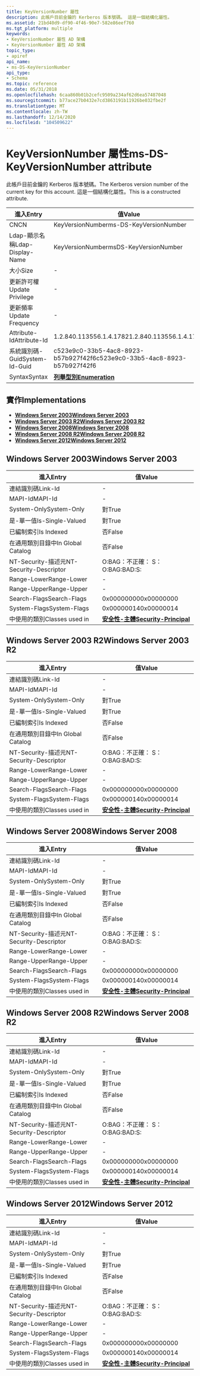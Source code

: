 ```yaml
---
title: KeyVersionNumber 屬性
description: 此帳戶目前金鑰的 Kerberos 版本號碼。 這是一個結構化屬性。
ms.assetid: 21bd40d9-df90-4f46-90e7-582e86eef760
ms.tgt_platform: multiple
keywords:
- KeyVersionNumber 屬性 AD 架構
- KeyVersionNumber 屬性 AD 架構
topic_type:
- apiref
api_name:
- ms-DS-KeyVersionNumber
api_type:
- Schema
ms.topic: reference
ms.date: 05/31/2018
ms.openlocfilehash: 6caa860b01b2cefc9509a234af62d6ea57487048
ms.sourcegitcommit: b77ace27b0432e7cd3863191b11926be032fbe2f
ms.translationtype: MT
ms.contentlocale: zh-TW
ms.lasthandoff: 12/14/2020
ms.locfileid: "104509622"
---
```

# <a name="ms-ds-keyversionnumber-attribute"></a><span data-ttu-id="90510-106">KeyVersionNumber 屬性</span><span class="sxs-lookup"><span data-stu-id="90510-106">ms-DS-KeyVersionNumber attribute</span></span>

<span data-ttu-id="90510-107">此帳戶目前金鑰的 Kerberos 版本號碼。</span><span class="sxs-lookup"><span data-stu-id="90510-107">The Kerberos version number of the current key for this account.</span></span> <span data-ttu-id="90510-108">這是一個結構化屬性。</span><span class="sxs-lookup"><span data-stu-id="90510-108">This is a constructed attribute.</span></span>



| <span data-ttu-id="90510-109">進入</span><span class="sxs-lookup"><span data-stu-id="90510-109">Entry</span></span> | <span data-ttu-id="90510-110">值</span><span class="sxs-lookup"><span data-stu-id="90510-110">Value</span></span> |
|-------------------|--------------------------------------|
| <span data-ttu-id="90510-111">CN</span><span class="sxs-lookup"><span data-stu-id="90510-111">CN</span></span>                | <span data-ttu-id="90510-112">KeyVersionNumber</span><span class="sxs-lookup"><span data-stu-id="90510-112">ms-DS-KeyVersionNumber</span></span>               |
| <span data-ttu-id="90510-113">Ldap-顯示名稱</span><span class="sxs-lookup"><span data-stu-id="90510-113">Ldap-Display-Name</span></span> | <span data-ttu-id="90510-114">KeyVersionNumber</span><span class="sxs-lookup"><span data-stu-id="90510-114">msDS-KeyVersionNumber</span></span>                |
| <span data-ttu-id="90510-115">大小</span><span class="sxs-lookup"><span data-stu-id="90510-115">Size</span></span>              | \-                                   |
| <span data-ttu-id="90510-116">更新許可權</span><span class="sxs-lookup"><span data-stu-id="90510-116">Update Privilege</span></span>  | \-                                   |
| <span data-ttu-id="90510-117">更新頻率</span><span class="sxs-lookup"><span data-stu-id="90510-117">Update Frequency</span></span>  | \-                                   |
| <span data-ttu-id="90510-118">Attribute-Id</span><span class="sxs-lookup"><span data-stu-id="90510-118">Attribute-Id</span></span>      | <span data-ttu-id="90510-119">1.2.840.113556.1.4.1782</span><span class="sxs-lookup"><span data-stu-id="90510-119">1.2.840.113556.1.4.1782</span></span>              |
| <span data-ttu-id="90510-120">系統識別碼-Guid</span><span class="sxs-lookup"><span data-stu-id="90510-120">System-Id-Guid</span></span>    | <span data-ttu-id="90510-121">c523e9c0-33b5-4ac8-8923-b57b927f42f6</span><span class="sxs-lookup"><span data-stu-id="90510-121">c523e9c0-33b5-4ac8-8923-b57b927f42f6</span></span> |
| <span data-ttu-id="90510-122">Syntax</span><span class="sxs-lookup"><span data-stu-id="90510-122">Syntax</span></span>            | [<span data-ttu-id="90510-123">**列舉型別**</span><span class="sxs-lookup"><span data-stu-id="90510-123">**Enumeration**</span></span>](s-enumeration.md) |



## <a name="implementations"></a><span data-ttu-id="90510-124">實作</span><span class="sxs-lookup"><span data-stu-id="90510-124">Implementations</span></span>

-   [<span data-ttu-id="90510-125">**Windows Server 2003**</span><span class="sxs-lookup"><span data-stu-id="90510-125">**Windows Server 2003**</span></span>](#windows-server-2003)
-   [<span data-ttu-id="90510-126">**Windows Server 2003 R2**</span><span class="sxs-lookup"><span data-stu-id="90510-126">**Windows Server 2003 R2**</span></span>](#windows-server-2003-r2)
-   [<span data-ttu-id="90510-127">**Windows Server 2008**</span><span class="sxs-lookup"><span data-stu-id="90510-127">**Windows Server 2008**</span></span>](#windows-server-2008)
-   [<span data-ttu-id="90510-128">**Windows Server 2008 R2**</span><span class="sxs-lookup"><span data-stu-id="90510-128">**Windows Server 2008 R2**</span></span>](#windows-server-2008-r2)
-   [<span data-ttu-id="90510-129">**Windows Server 2012**</span><span class="sxs-lookup"><span data-stu-id="90510-129">**Windows Server 2012**</span></span>](#windows-server-2012)

## <a name="windows-server-2003"></a><span data-ttu-id="90510-130">Windows Server 2003</span><span class="sxs-lookup"><span data-stu-id="90510-130">Windows Server 2003</span></span>



| <span data-ttu-id="90510-131">進入</span><span class="sxs-lookup"><span data-stu-id="90510-131">Entry</span></span> | <span data-ttu-id="90510-132">值</span><span class="sxs-lookup"><span data-stu-id="90510-132">Value</span></span> |
|------------------------|--------------------------------------------------------------|
| <span data-ttu-id="90510-133">連結識別碼</span><span class="sxs-lookup"><span data-stu-id="90510-133">Link-Id</span></span>                | \-                                                           |
| <span data-ttu-id="90510-134">MAPI-Id</span><span class="sxs-lookup"><span data-stu-id="90510-134">MAPI-Id</span></span>                | \-                                                           |
| <span data-ttu-id="90510-135">System-Only</span><span class="sxs-lookup"><span data-stu-id="90510-135">System-Only</span></span>            | <span data-ttu-id="90510-136">對</span><span class="sxs-lookup"><span data-stu-id="90510-136">True</span></span>                                                         |
| <span data-ttu-id="90510-137">是-單一值</span><span class="sxs-lookup"><span data-stu-id="90510-137">Is-Single-Valued</span></span>       | <span data-ttu-id="90510-138">對</span><span class="sxs-lookup"><span data-stu-id="90510-138">True</span></span>                                                         |
| <span data-ttu-id="90510-139">已編制索引</span><span class="sxs-lookup"><span data-stu-id="90510-139">Is Indexed</span></span>             | <span data-ttu-id="90510-140">否</span><span class="sxs-lookup"><span data-stu-id="90510-140">False</span></span>                                                        |
| <span data-ttu-id="90510-141">在通用類別目錄中</span><span class="sxs-lookup"><span data-stu-id="90510-141">In Global Catalog</span></span>      | <span data-ttu-id="90510-142">否</span><span class="sxs-lookup"><span data-stu-id="90510-142">False</span></span>                                                        |
| <span data-ttu-id="90510-143">NT-Security-描述元</span><span class="sxs-lookup"><span data-stu-id="90510-143">NT-Security-Descriptor</span></span> | <span data-ttu-id="90510-144">O:BAG：不正確： S：</span><span class="sxs-lookup"><span data-stu-id="90510-144">O:BAG:BAD:S:</span></span>                                                 |
| <span data-ttu-id="90510-145">Range-Lower</span><span class="sxs-lookup"><span data-stu-id="90510-145">Range-Lower</span></span>            | \-                                                           |
| <span data-ttu-id="90510-146">Range-Upper</span><span class="sxs-lookup"><span data-stu-id="90510-146">Range-Upper</span></span>            | \-                                                           |
| <span data-ttu-id="90510-147">Search-Flags</span><span class="sxs-lookup"><span data-stu-id="90510-147">Search-Flags</span></span>           | <span data-ttu-id="90510-148">0x00000000</span><span class="sxs-lookup"><span data-stu-id="90510-148">0x00000000</span></span>                                                   |
| <span data-ttu-id="90510-149">System-Flags</span><span class="sxs-lookup"><span data-stu-id="90510-149">System-Flags</span></span>           | <span data-ttu-id="90510-150">0x00000014</span><span class="sxs-lookup"><span data-stu-id="90510-150">0x00000014</span></span>                                                   |
| <span data-ttu-id="90510-151">中使用的類別</span><span class="sxs-lookup"><span data-stu-id="90510-151">Classes used in</span></span>        | [<span data-ttu-id="90510-152">**安全性-主體**</span><span class="sxs-lookup"><span data-stu-id="90510-152">**Security-Principal**</span></span>](c-securityprincipal.md)<br/> |



## <a name="windows-server-2003-r2"></a><span data-ttu-id="90510-153">Windows Server 2003 R2</span><span class="sxs-lookup"><span data-stu-id="90510-153">Windows Server 2003 R2</span></span>



| <span data-ttu-id="90510-154">進入</span><span class="sxs-lookup"><span data-stu-id="90510-154">Entry</span></span> | <span data-ttu-id="90510-155">值</span><span class="sxs-lookup"><span data-stu-id="90510-155">Value</span></span> |
|------------------------|--------------------------------------------------------------|
| <span data-ttu-id="90510-156">連結識別碼</span><span class="sxs-lookup"><span data-stu-id="90510-156">Link-Id</span></span>                | \-                                                           |
| <span data-ttu-id="90510-157">MAPI-Id</span><span class="sxs-lookup"><span data-stu-id="90510-157">MAPI-Id</span></span>                | \-                                                           |
| <span data-ttu-id="90510-158">System-Only</span><span class="sxs-lookup"><span data-stu-id="90510-158">System-Only</span></span>            | <span data-ttu-id="90510-159">對</span><span class="sxs-lookup"><span data-stu-id="90510-159">True</span></span>                                                         |
| <span data-ttu-id="90510-160">是-單一值</span><span class="sxs-lookup"><span data-stu-id="90510-160">Is-Single-Valued</span></span>       | <span data-ttu-id="90510-161">對</span><span class="sxs-lookup"><span data-stu-id="90510-161">True</span></span>                                                         |
| <span data-ttu-id="90510-162">已編制索引</span><span class="sxs-lookup"><span data-stu-id="90510-162">Is Indexed</span></span>             | <span data-ttu-id="90510-163">否</span><span class="sxs-lookup"><span data-stu-id="90510-163">False</span></span>                                                        |
| <span data-ttu-id="90510-164">在通用類別目錄中</span><span class="sxs-lookup"><span data-stu-id="90510-164">In Global Catalog</span></span>      | <span data-ttu-id="90510-165">否</span><span class="sxs-lookup"><span data-stu-id="90510-165">False</span></span>                                                        |
| <span data-ttu-id="90510-166">NT-Security-描述元</span><span class="sxs-lookup"><span data-stu-id="90510-166">NT-Security-Descriptor</span></span> | <span data-ttu-id="90510-167">O:BAG：不正確： S：</span><span class="sxs-lookup"><span data-stu-id="90510-167">O:BAG:BAD:S:</span></span>                                                 |
| <span data-ttu-id="90510-168">Range-Lower</span><span class="sxs-lookup"><span data-stu-id="90510-168">Range-Lower</span></span>            | \-                                                           |
| <span data-ttu-id="90510-169">Range-Upper</span><span class="sxs-lookup"><span data-stu-id="90510-169">Range-Upper</span></span>            | \-                                                           |
| <span data-ttu-id="90510-170">Search-Flags</span><span class="sxs-lookup"><span data-stu-id="90510-170">Search-Flags</span></span>           | <span data-ttu-id="90510-171">0x00000000</span><span class="sxs-lookup"><span data-stu-id="90510-171">0x00000000</span></span>                                                   |
| <span data-ttu-id="90510-172">System-Flags</span><span class="sxs-lookup"><span data-stu-id="90510-172">System-Flags</span></span>           | <span data-ttu-id="90510-173">0x00000014</span><span class="sxs-lookup"><span data-stu-id="90510-173">0x00000014</span></span>                                                   |
| <span data-ttu-id="90510-174">中使用的類別</span><span class="sxs-lookup"><span data-stu-id="90510-174">Classes used in</span></span>        | [<span data-ttu-id="90510-175">**安全性-主體**</span><span class="sxs-lookup"><span data-stu-id="90510-175">**Security-Principal**</span></span>](c-securityprincipal.md)<br/> |



## <a name="windows-server-2008"></a><span data-ttu-id="90510-176">Windows Server 2008</span><span class="sxs-lookup"><span data-stu-id="90510-176">Windows Server 2008</span></span>



| <span data-ttu-id="90510-177">進入</span><span class="sxs-lookup"><span data-stu-id="90510-177">Entry</span></span> | <span data-ttu-id="90510-178">值</span><span class="sxs-lookup"><span data-stu-id="90510-178">Value</span></span> |
|------------------------|--------------------------------------------------------------|
| <span data-ttu-id="90510-179">連結識別碼</span><span class="sxs-lookup"><span data-stu-id="90510-179">Link-Id</span></span>                | \-                                                           |
| <span data-ttu-id="90510-180">MAPI-Id</span><span class="sxs-lookup"><span data-stu-id="90510-180">MAPI-Id</span></span>                | \-                                                           |
| <span data-ttu-id="90510-181">System-Only</span><span class="sxs-lookup"><span data-stu-id="90510-181">System-Only</span></span>            | <span data-ttu-id="90510-182">對</span><span class="sxs-lookup"><span data-stu-id="90510-182">True</span></span>                                                         |
| <span data-ttu-id="90510-183">是-單一值</span><span class="sxs-lookup"><span data-stu-id="90510-183">Is-Single-Valued</span></span>       | <span data-ttu-id="90510-184">對</span><span class="sxs-lookup"><span data-stu-id="90510-184">True</span></span>                                                         |
| <span data-ttu-id="90510-185">已編制索引</span><span class="sxs-lookup"><span data-stu-id="90510-185">Is Indexed</span></span>             | <span data-ttu-id="90510-186">否</span><span class="sxs-lookup"><span data-stu-id="90510-186">False</span></span>                                                        |
| <span data-ttu-id="90510-187">在通用類別目錄中</span><span class="sxs-lookup"><span data-stu-id="90510-187">In Global Catalog</span></span>      | <span data-ttu-id="90510-188">否</span><span class="sxs-lookup"><span data-stu-id="90510-188">False</span></span>                                                        |
| <span data-ttu-id="90510-189">NT-Security-描述元</span><span class="sxs-lookup"><span data-stu-id="90510-189">NT-Security-Descriptor</span></span> | <span data-ttu-id="90510-190">O:BAG：不正確： S：</span><span class="sxs-lookup"><span data-stu-id="90510-190">O:BAG:BAD:S:</span></span>                                                 |
| <span data-ttu-id="90510-191">Range-Lower</span><span class="sxs-lookup"><span data-stu-id="90510-191">Range-Lower</span></span>            | \-                                                           |
| <span data-ttu-id="90510-192">Range-Upper</span><span class="sxs-lookup"><span data-stu-id="90510-192">Range-Upper</span></span>            | \-                                                           |
| <span data-ttu-id="90510-193">Search-Flags</span><span class="sxs-lookup"><span data-stu-id="90510-193">Search-Flags</span></span>           | <span data-ttu-id="90510-194">0x00000000</span><span class="sxs-lookup"><span data-stu-id="90510-194">0x00000000</span></span>                                                   |
| <span data-ttu-id="90510-195">System-Flags</span><span class="sxs-lookup"><span data-stu-id="90510-195">System-Flags</span></span>           | <span data-ttu-id="90510-196">0x00000014</span><span class="sxs-lookup"><span data-stu-id="90510-196">0x00000014</span></span>                                                   |
| <span data-ttu-id="90510-197">中使用的類別</span><span class="sxs-lookup"><span data-stu-id="90510-197">Classes used in</span></span>        | [<span data-ttu-id="90510-198">**安全性-主體**</span><span class="sxs-lookup"><span data-stu-id="90510-198">**Security-Principal**</span></span>](c-securityprincipal.md)<br/> |



## <a name="windows-server-2008-r2"></a><span data-ttu-id="90510-199">Windows Server 2008 R2</span><span class="sxs-lookup"><span data-stu-id="90510-199">Windows Server 2008 R2</span></span>



| <span data-ttu-id="90510-200">進入</span><span class="sxs-lookup"><span data-stu-id="90510-200">Entry</span></span> | <span data-ttu-id="90510-201">值</span><span class="sxs-lookup"><span data-stu-id="90510-201">Value</span></span> |
|------------------------|--------------------------------------------------------------|
| <span data-ttu-id="90510-202">連結識別碼</span><span class="sxs-lookup"><span data-stu-id="90510-202">Link-Id</span></span>                | \-                                                           |
| <span data-ttu-id="90510-203">MAPI-Id</span><span class="sxs-lookup"><span data-stu-id="90510-203">MAPI-Id</span></span>                | \-                                                           |
| <span data-ttu-id="90510-204">System-Only</span><span class="sxs-lookup"><span data-stu-id="90510-204">System-Only</span></span>            | <span data-ttu-id="90510-205">對</span><span class="sxs-lookup"><span data-stu-id="90510-205">True</span></span>                                                         |
| <span data-ttu-id="90510-206">是-單一值</span><span class="sxs-lookup"><span data-stu-id="90510-206">Is-Single-Valued</span></span>       | <span data-ttu-id="90510-207">對</span><span class="sxs-lookup"><span data-stu-id="90510-207">True</span></span>                                                         |
| <span data-ttu-id="90510-208">已編制索引</span><span class="sxs-lookup"><span data-stu-id="90510-208">Is Indexed</span></span>             | <span data-ttu-id="90510-209">否</span><span class="sxs-lookup"><span data-stu-id="90510-209">False</span></span>                                                        |
| <span data-ttu-id="90510-210">在通用類別目錄中</span><span class="sxs-lookup"><span data-stu-id="90510-210">In Global Catalog</span></span>      | <span data-ttu-id="90510-211">否</span><span class="sxs-lookup"><span data-stu-id="90510-211">False</span></span>                                                        |
| <span data-ttu-id="90510-212">NT-Security-描述元</span><span class="sxs-lookup"><span data-stu-id="90510-212">NT-Security-Descriptor</span></span> | <span data-ttu-id="90510-213">O:BAG：不正確： S：</span><span class="sxs-lookup"><span data-stu-id="90510-213">O:BAG:BAD:S:</span></span>                                                 |
| <span data-ttu-id="90510-214">Range-Lower</span><span class="sxs-lookup"><span data-stu-id="90510-214">Range-Lower</span></span>            | \-                                                           |
| <span data-ttu-id="90510-215">Range-Upper</span><span class="sxs-lookup"><span data-stu-id="90510-215">Range-Upper</span></span>            | \-                                                           |
| <span data-ttu-id="90510-216">Search-Flags</span><span class="sxs-lookup"><span data-stu-id="90510-216">Search-Flags</span></span>           | <span data-ttu-id="90510-217">0x00000000</span><span class="sxs-lookup"><span data-stu-id="90510-217">0x00000000</span></span>                                                   |
| <span data-ttu-id="90510-218">System-Flags</span><span class="sxs-lookup"><span data-stu-id="90510-218">System-Flags</span></span>           | <span data-ttu-id="90510-219">0x00000014</span><span class="sxs-lookup"><span data-stu-id="90510-219">0x00000014</span></span>                                                   |
| <span data-ttu-id="90510-220">中使用的類別</span><span class="sxs-lookup"><span data-stu-id="90510-220">Classes used in</span></span>        | [<span data-ttu-id="90510-221">**安全性-主體**</span><span class="sxs-lookup"><span data-stu-id="90510-221">**Security-Principal**</span></span>](c-securityprincipal.md)<br/> |



## <a name="windows-server-2012"></a><span data-ttu-id="90510-222">Windows Server 2012</span><span class="sxs-lookup"><span data-stu-id="90510-222">Windows Server 2012</span></span>



| <span data-ttu-id="90510-223">進入</span><span class="sxs-lookup"><span data-stu-id="90510-223">Entry</span></span> | <span data-ttu-id="90510-224">值</span><span class="sxs-lookup"><span data-stu-id="90510-224">Value</span></span> |
|------------------------|--------------------------------------------------------------|
| <span data-ttu-id="90510-225">連結識別碼</span><span class="sxs-lookup"><span data-stu-id="90510-225">Link-Id</span></span>                | \-                                                           |
| <span data-ttu-id="90510-226">MAPI-Id</span><span class="sxs-lookup"><span data-stu-id="90510-226">MAPI-Id</span></span>                | \-                                                           |
| <span data-ttu-id="90510-227">System-Only</span><span class="sxs-lookup"><span data-stu-id="90510-227">System-Only</span></span>            | <span data-ttu-id="90510-228">對</span><span class="sxs-lookup"><span data-stu-id="90510-228">True</span></span>                                                         |
| <span data-ttu-id="90510-229">是-單一值</span><span class="sxs-lookup"><span data-stu-id="90510-229">Is-Single-Valued</span></span>       | <span data-ttu-id="90510-230">對</span><span class="sxs-lookup"><span data-stu-id="90510-230">True</span></span>                                                         |
| <span data-ttu-id="90510-231">已編制索引</span><span class="sxs-lookup"><span data-stu-id="90510-231">Is Indexed</span></span>             | <span data-ttu-id="90510-232">否</span><span class="sxs-lookup"><span data-stu-id="90510-232">False</span></span>                                                        |
| <span data-ttu-id="90510-233">在通用類別目錄中</span><span class="sxs-lookup"><span data-stu-id="90510-233">In Global Catalog</span></span>      | <span data-ttu-id="90510-234">否</span><span class="sxs-lookup"><span data-stu-id="90510-234">False</span></span>                                                        |
| <span data-ttu-id="90510-235">NT-Security-描述元</span><span class="sxs-lookup"><span data-stu-id="90510-235">NT-Security-Descriptor</span></span> | <span data-ttu-id="90510-236">O:BAG：不正確： S：</span><span class="sxs-lookup"><span data-stu-id="90510-236">O:BAG:BAD:S:</span></span>                                                 |
| <span data-ttu-id="90510-237">Range-Lower</span><span class="sxs-lookup"><span data-stu-id="90510-237">Range-Lower</span></span>            | \-                                                           |
| <span data-ttu-id="90510-238">Range-Upper</span><span class="sxs-lookup"><span data-stu-id="90510-238">Range-Upper</span></span>            | \-                                                           |
| <span data-ttu-id="90510-239">Search-Flags</span><span class="sxs-lookup"><span data-stu-id="90510-239">Search-Flags</span></span>           | <span data-ttu-id="90510-240">0x00000000</span><span class="sxs-lookup"><span data-stu-id="90510-240">0x00000000</span></span>                                                   |
| <span data-ttu-id="90510-241">System-Flags</span><span class="sxs-lookup"><span data-stu-id="90510-241">System-Flags</span></span>           | <span data-ttu-id="90510-242">0x00000014</span><span class="sxs-lookup"><span data-stu-id="90510-242">0x00000014</span></span>                                                   |
| <span data-ttu-id="90510-243">中使用的類別</span><span class="sxs-lookup"><span data-stu-id="90510-243">Classes used in</span></span>        | [<span data-ttu-id="90510-244">**安全性-主體**</span><span class="sxs-lookup"><span data-stu-id="90510-244">**Security-Principal**</span></span>](c-securityprincipal.md)<br/> |



 

 





